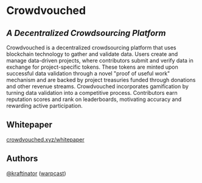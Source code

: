 # Crowdvouched
## _A Decentralized Crowdsourcing Platform_
Crowdvouched is a decentralized crowdsourcing platform that uses blockchain technology to gather and validate data. Users create and manage data-driven projects, where contributors submit and verify data in exchange for project-specific tokens. These tokens are minted upon successful data validation through a novel "proof of useful work" mechanism and are backed by project treasuries funded through donations and other revenue streams. Crowdvouched incorporates gamification by turning data validation into a competitive process. Contributors earn reputation scores and rank on leaderboards, motivating accuracy and rewarding active participation.

## Whitepaper
[crowdvouched.xyz/whitepaper](https://www.crowdvouched.xyz/whitepaper)

## Authors
[@kraftinator](https://github.com/kraftinator) ([warpcast](https://warpcast.com/kraft))